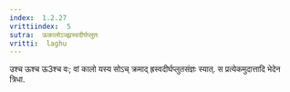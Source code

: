 ```yaml
---
index:  1.2.27
vrittiindex:  5
sutra:  ऊकालोऽज्झ्रस्वदीर्घप्लुतः
vritti:  laghu 
---
```


उश्च ऊश्च ऊ3श्च वः; वां कालो यस्य सोऽच् क्रमाद् ह्रस्वदीर्घप्लुतसंज्ञः स्यात्. स प्रत्येकमुदात्तादि भेदेन त्रिधा.

